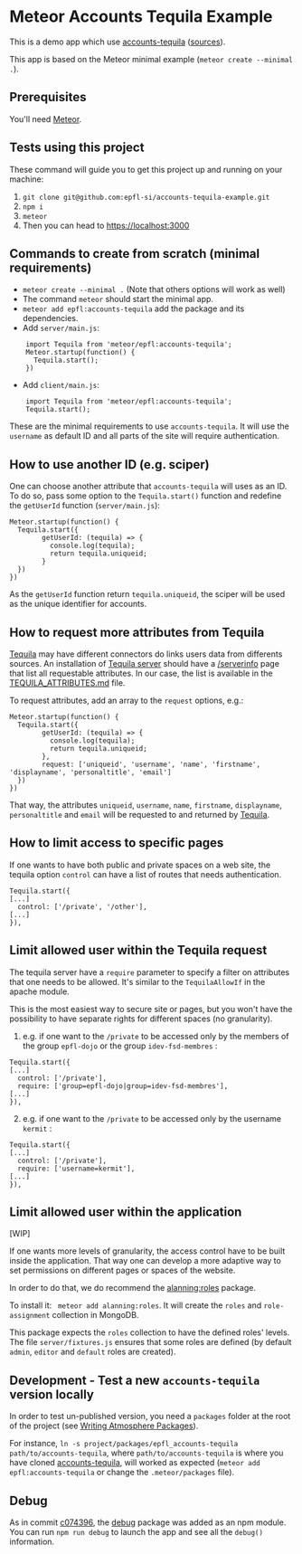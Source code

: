 # Meteor Accounts Tequila Example

This is a demo app which use [accounts-tequila](https://atmospherejs.com/epfl/accounts-tequila)
 ([sources](https://github.com/epfl-si/accounts-tequila)).

This app is based on the Meteor minimal example (`meteor create --minimal .`).


## Prerequisites

You'll need [Meteor](https://www.meteor.com/install).


## Tests using this project

These command will guide you to get this project up and running on your machine:
1. `git clone git@github.com:epfl-si/accounts-tequila-example.git`
1. `npm i`
1. `meteor`
1. Then you can head to [https://localhost:3000](https://localhost:3000)


## Commands to create from scratch (minimal requirements)

* `meteor create --minimal .` (Note that others options will work as well)
* The command `meteor` should start the minimal app.
* `meteor add epfl:accounts-tequila` add the package and its dependencies.
* Add `server/main.js`:
```
    import Tequila from 'meteor/epfl:accounts-tequila';
    Meteor.startup(function() {
      Tequila.start();
    })
 ```
* Add `client/main.js`:
```
    import Tequila from 'meteor/epfl:accounts-tequila';
    Tequila.start();
```

These are the minimal requirements to use `accounts-tequila`. It will use the
`username` as default ID and all parts of the site will require authentication.


## How to use another ID (e.g. sciper)

One can choose another attribute that `accounts-tequila` will uses as an ID. To
do so, pass some option to the `Tequila.start()` function and redefine the
`getUserId` function (`server/main.js`):

```
Meteor.startup(function() {
  Tequila.start({
        getUserId: (tequila) => {
          console.log(tequila);
          return tequila.uniqueid;
        }
  })
})
```

As the `getUserId` function return `tequila.uniqueid`, the sciper will be used
as the unique identifier for accounts.


## How to request more attributes from Tequila

[Tequila](https://tequila.epfl.ch) may have different connectors do links users
data from differents sources. An installation of [Tequila
server](https://tequila.epfl.ch/download/2.0/docs/install-server.pdf) should
have a [/serverinfo](https://tequila.epfl.ch/serverinfo) page that list all
requestable attributes. In our case, the list is available in the
[TEQUILA_ATTRIBUTES.md](TEQUILA_ATTRIBUTES.md) file.

To request attributes, add an array to the `request` options, e.g.:

```
Meteor.startup(function() {
  Tequila.start({
        getUserId: (tequila) => {
          console.log(tequila);
          return tequila.uniqueid;
        },
        request: ['uniqueid', 'username', 'name', 'firstname', 'displayname', 'personaltitle', 'email']
  })
})
```

That way, the attributes `uniqueid`, `username`, `name`, `firstname`,
`displayname`, `personaltitle` and `email` will be requested to and returned by
[Tequila](https://tequila.epfl.ch).


## How to limit access to specific pages

If one wants to have both public and private spaces on a web site, the tequila
option `control` can have a list of routes that needs authentication.

```
Tequila.start({
[...]
  control: ['/private', '/other'],
[...]
}),
```


## Limit allowed user within the Tequila request

The tequila server have a `require` parameter to specify a filter on attributes
that one needs to be allowed. It's similar to the `TequilaAllowIf` in the apache
module.

This is the most easiest way to secure site or pages, but you won't have the
possibility to have separate rights for different spaces (no granularity).

1. e.g. if one want to the `/private` to be accessed only by the members of the
group `epfl-dojo` or the group `idev-fsd-membres` :
```
Tequila.start({
[...]
  control: ['/private'],
  require: ['group=epfl-dojo|group=idev-fsd-membres'],
[...]
}),
```
2. e.g. if one want to the `/private` to be accessed only by the username `kermit` :
```
Tequila.start({
[...]
  control: ['/private'],
  require: ['username=kermit'],
[...]
}),
```


## Limit allowed user within the application

[WIP]

If one wants more levels of granularity, the access control have to be built
inside the application. That way one can develop a more adaptive way to set
permissions on different pages or spaces of the website.

In order to do that, we do recommend the
[alanning:roles](https://guide.meteor.com/accounts.html#alanning-roles) package.

To install it: ` meteor add alanning:roles`. It will create the `roles` and
`role-assignment` collection in MongoDB.

This package expects the `roles` collection to have the defined roles' levels.
The file `server/fixtures.js` ensures that some roles are defined (by default
`admin`, `editor` and `default` roles are created).






## Development - Test a new `accounts-tequila` version locally

In order to test un-published version, you need a `packages` folder at the root
of the project (see [Writing Atmosphere
Packages](https://guide.meteor.com/writing-atmosphere-packages.html#local-packages)).

For instance, `ln -s project/packages/epfl_accounts-tequila
path/to/accounts-tequila`, where `path/to/accounts-tequila` is where you have
cloned [accounts-tequila](https://github.com/epfl-si/accounts-tequila),
will worked as expected (`meteor add epfl:accounts-tequila` or change the
`.meteor/packages` file).


## Debug

As in commit
[c074396](https://github.com/epfl-si/accounts-tequila-example/commit/c074396d7da67b883604c4c17d40cff2c6326e2c),
the [debug](https://www.npmjs.com/package/debug) package was added as an npm
module. You can run `npm run debug` to launch the app and see all the `debug()`
information.
